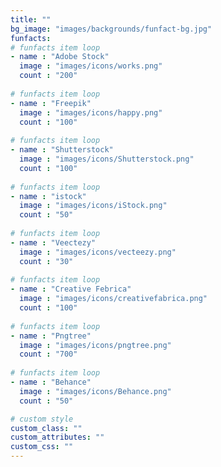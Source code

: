 ```yaml
---
title: ""
bg_image: "images/backgrounds/funfact-bg.jpg"
funfacts:
# funfacts item loop
- name : "Adobe Stock"
  image : "images/icons/works.png"
  count : "200"
  
# funfacts item loop
- name : "Freepik"
  image : "images/icons/happy.png"
  count : "100"
  
# funfacts item loop
- name : "Shutterstock"
  image : "images/icons/Shutterstock.png"
  count : "100"
  
# funfacts item loop
- name : "istock"
  image : "images/icons/iStock.png"
  count : "50"
  
# funfacts item loop
- name : "Veectezy"
  image : "images/icons/vecteezy.png"
  count : "30"
  
# funfacts item loop
- name : "Creative Febrica"
  image : "images/icons/creativefabrica.png"
  count : "100"
  
# funfacts item loop
- name : "Pngtree"
  image : "images/icons/pngtree.png"
  count : "700"
  
# funfacts item loop
- name : "Behance"
  image : "images/icons/Behance.png"
  count : "50"

# custom style
custom_class: "" 
custom_attributes: "" 
custom_css: ""
---
```

